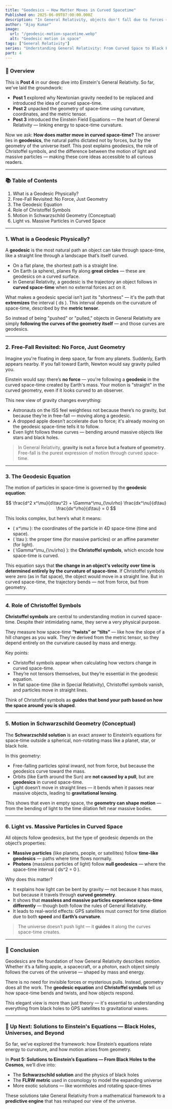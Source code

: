 ```yaml
---
title: "Geodesics — How Matter Moves in Curved Spacetime"
Published on: 2025-06-09T07:00:00.000Z
description: "In General Relativity, objects don't fall due to forces — they follow geodesics in curved spacetime. Learn what geodesics are, how they govern motion, and why Christoffel symbols shape the paths of light and matter."
author: "Ajay Kumar"
image:
  url: "/geodesic-motion-spacetime.webp"
  alt: "Geodesic motion in space"
tags: ["General Relativity"]
series: "Understanding General Relativity: From Curved Space to Black Holes"
part: 4
---
```


### 🧠 Overview

This is **Post 4** in our deep dive into Einstein's General Relativity. So far, we've laid the groundwork:

-   **Post 1** explored why Newtonian gravity needed to be replaced and introduced the idea of curved space-time.
-   **Post 2** unpacked the geometry of space-time using curvature, coordinates, and the metric tensor.
-   **Post 3** introduced the Einstein Field Equations — the heart of General Relativity — linking energy to space-time curvature.

Now we ask: **How does matter move in curved space-time?** The answer lies in **geodesics**, the natural paths dictated not by forces, but by the geometry of the universe itself. This post explains geodesics, the role of Christoffel symbols, and the difference between the motion of light and massive particles — making these core ideas accessible to all curious readers.

---

### 📚 Table of Contents

1. What is a Geodesic Physically?
2. Free-Fall Revisited: No Force, Just Geometry
3. The Geodesic Equation
4. Role of Christoffel Symbols
5. Motion in Schwarzschild Geometry (Conceptual)
6. Light vs. Massive Particles in Curved Space

---

### 1. What is a Geodesic Physically?

A **geodesic** is the most natural path an object can take through space-time, like a straight line through a landscape that’s itself curved.

-   On a flat plane, the shortest path is a straight line.
-   On Earth (a sphere), planes fly along **great circles** — these are geodesics on a curved surface.
-   In General Relativity, a geodesic is the trajectory an object follows in **curved space-time** when no external forces act on it.

What makes a geodesic special isn’t just its "shortness" — it's the path that **extremizes** the interval \( ds \). This interval depends on the curvature of space-time, described by the **metric tensor**.

So instead of being "pushed" or "pulled," objects in General Relativity are simply **following the curves of the geometry itself** — and those curves are geodesics.

---

### 2. Free-Fall Revisited: No Force, Just Geometry

Imagine you're floating in deep space, far from any planets. Suddenly, Earth appears nearby. If you fall toward Earth, Newton would say gravity pulled you.

Einstein would say: there’s **no force** — you're following a **geodesic** in the curved space-time created by Earth's mass. Your motion is "straight" in the curved geometry, even if it looks curved to an observer.

This new view of gravity changes everything:

-   Astronauts on the ISS feel weightless not because there’s no gravity, but because they’re in free-fall — moving along a geodesic.
-   A dropped apple doesn’t accelerate due to force; it's already moving on the geodesic space-time tells it to follow.
-   Even light follows these curves — bending around massive objects like stars and black holes.

> In General Relativity, **gravity is not a force but a feature of geometry**. Free-fall is the purest expression of motion through curved space-time.

---

### 3. The Geodesic Equation

The motion of particles in space-time is governed by the **geodesic equation**:

$$
\frac{d^2 x^\mu}{d\tau^2} + \Gamma^\mu_{\nu\rho} \frac{dx^\nu}{d\tau} \frac{dx^\rho}{d\tau} = 0
$$

This looks complex, but here’s what it means:

-   \( x^\mu \): the coordinates of the particle in 4D space-time (time and space).
-   \( \tau \): the proper time (for massive particles) or an affine parameter (for light).
-   \( \Gamma^\mu\_{\nu\rho} \): the **Christoffel symbols**, which encode how space-time is curved.

This equation says that **the change in an object's velocity over time is determined entirely by the curvature of space-time**. If Christoffel symbols were zero (as in flat space), the object would move in a straight line. But in curved space-time, the trajectory bends — not from force, but from geometry.

---

### 4. Role of Christoffel Symbols

**Christoffel symbols** are central to understanding motion in curved space-time. Despite their intimidating name, they serve a very physical purpose.

They measure how space-time **“twists” or “tilts”** — like how the slope of a hill changes as you walk. They're derived from the metric tensor, so they depend entirely on the curvature caused by mass and energy.

Key points:

-   Christoffel symbols appear when calculating how vectors change in curved space-time.
-   They’re not tensors themselves, but they’re essential in the geodesic equation.
-   In flat space-time (like in Special Relativity), Christoffel symbols vanish, and particles move in straight lines.

Think of Christoffel symbols as **guides that bend your path based on how the space around you is shaped**.

---

### 5. Motion in Schwarzschild Geometry (Conceptual)

The **Schwarzschild solution** is an exact answer to Einstein’s equations for space-time outside a spherical, non-rotating mass like a planet, star, or black hole.

In this geometry:

-   Free-falling particles spiral inward, not from force, but because the geodesics curve toward the mass.
-   Orbits (like Earth around the Sun) are **not caused by a pull**, but are **geodesics** in curved space-time.
-   Light doesn’t move in straight lines — it bends when it passes near massive objects, leading to **gravitational lensing**.

This shows that even in empty space, the **geometry can shape motion** — from the bending of light to the time dilation felt near massive bodies.

---

### 6. Light vs. Massive Particles in Curved Space

All objects follow geodesics, but the type of geodesic depends on the object’s properties:

-   **Massive particles** (like planets, people, or satellites) follow **time-like geodesics** — paths where time flows normally.
-   **Photons** (massless particles of light) follow **null geodesics** — where the space-time interval \( ds^2 = 0 \).

Why does this matter?

-   It explains how light can be bent by gravity — not because it has mass, but because it travels through **curved geometry**.
-   It shows that **massless and massive particles experience space-time differently** — though both follow the rules of General Relativity.
-   It leads to real-world effects: GPS satellites must correct for time dilation due to both **speed** and **Earth’s curvature**.

> The universe doesn’t push light — it **guides** it along the curves space-time creates.

---

### 🧾 Conclusion

Geodesics are the foundation of how General Relativity describes motion. Whether it’s a falling apple, a spacecraft, or a photon, each object simply follows the curves of the universe — shaped by mass and energy.

There is no need for invisible forces or mysterious pulls. Instead, geometry does all the work. The **geodesic equation** and **Christoffel symbols** tell us how space-time bends and twists, and how objects respond.

This elegant view is more than just theory — it's essential to understanding everything from black holes to GPS satellites to gravitational waves.

---

### 🌌 Up Next: Solutions to Einstein's Equations — Black Holes, Universes, and Beyond

So far, we’ve explored the framework: how Einstein’s equations relate energy to curvature, and how motion arises from geometry.

In **Post 5: Solutions to Einstein’s Equations — From Black Holes to the Cosmos**, we’ll dive into:

-   The **Schwarzschild solution** and the physics of black holes
-   The **FLRW metric** used in cosmology to model the expanding universe
-   More exotic solutions — like wormholes and rotating space-times

These solutions take General Relativity from a mathematical framework to a **predictive engine** that has reshaped our view of the universe.
